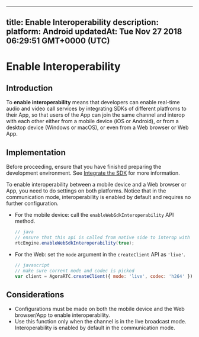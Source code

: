 
---
title: Enable Interoperability 
description: 
platform: Android
updatedAt: Tue Nov 27 2018 06:29:51 GMT+0000 (UTC)
---
# Enable Interoperability 
## Introduction
To **enable interoperability** means that developers can enable real-time audio and video call services by integrating SDKs of different platfroms to their App, so that users of the App can join the same channel and interop with each other either from a mobile device (iOS  or Android), or from a desktop device (Windows or macOS), or even from a Web browser or Web App.

## Implementation
Before proceeding, ensure that you have finished preparing the development environment. See [Integrate the SDK](../../en/Interactive%20Broadcast/android_video.md) for more information.

To enable interoperability between a mobile device and a Web browser or App, you need to do settings on both platforms. Notice that in the communication mode, interoperability is enabled by default and requires no further configuration.

* For the mobile device:  call the `enableWebSdkInteroperability` API method.

	```java
	// java
	// ensure that this api is called from native side to interop with web sdk
	rtcEngine.enableWebSdkInteroperability(true);
	```

* For the Web: set the `mode` argument in the `createClient` API as `'live'`.

	```javascript
	// javascript
	// make sure corrent mode and codec is picked
	var client = AgoraRTC.createClient({ mode: 'live', codec: 'h264' });
	```

## Considerations
* Configurations must be made on both the mobile device and the Web browser/App to enable interoperability.
* Use this function only when the channel is in the live broadcast mode. Interoperability is enabled by default in the communication mode.
	
